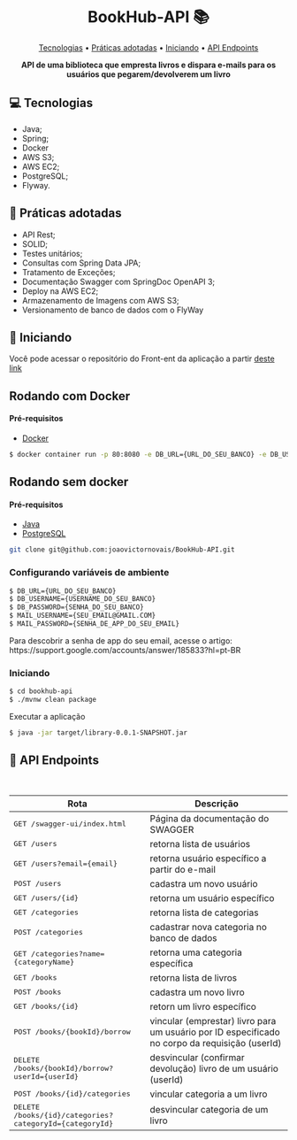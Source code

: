 <h1 align="center" style="font-weight: bold;">BookHub-API 📚</h1>

<p align="center">
 <a href="#technologies">Tecnologias</a> • 
 <a href="#practices">Práticas adotadas</a> • 
 <a href="#started">Iniciando</a> • 
 <a href="#routes">API Endpoints</a>
</p>

<p align="center">
    <b>API de uma biblioteca que empresta livros e dispara e-mails para os usuários que pegarem/devolverem um livro</b>
</p>

<h2 id="technologies">💻 Tecnologias</h2>

- Java;
- Spring;
- Docker
- AWS S3;
- AWS EC2;
- PostgreSQL;
- Flyway.

<h2 id="practices">🧭 Práticas adotadas</h2>

- API Rest;
- SOLID;
- Testes unitários;
- Consultas com Spring Data JPA;
- Tratamento de Exceções;
- Documentação Swagger com SpringDoc OpenAPI 3;
- Deploy na AWS EC2;
- Armazenamento de Imagens com AWS S3;
- Versionamento de banco de dados com o FlyWay

<h2 id="started">🚀 Iniciando</h2>

Você pode acessar o repositório do Front-ent da aplicação a partir [deste link](https://github.com/joaovictornovais/bookhub/)

<h2>Rodando com Docker</h2>

<h4>Pré-requisitos</h4>

- [Docker](https://www.docker.com/)

```bash
$ docker container run -p 80:8080 -e DB_URL={URL_DO_SEU_BANCO} -e DB_USERNAME={USERNAME_DO_SEU_BANCO} -e DB_PASSWORD={SENHA_DO_SEU_BANCO} -e MAIL_USERNAME={SEU_EMAIL@GMAIL.COM} -e MAIL_PASSWORD={SENHA_DE_APP_DO_SEU_EMAIL} joaovictornovais/bookhub-api
```

<h2>Rodando sem docker</h2>

<h4>Pré-requisitos</h4>

- [Java](https://www.java.com/pt-BR/)
- [PostgreSQL](https://www.postgresql.org)

```bash
git clone git@github.com:joaovictornovais/BookHub-API.git
```

<h3>Configurando variáveis de ambiente</h2>

```bash
$ DB_URL={URL_DO_SEU_BANCO}
$ DB_USERNAME={USERNAME_DO_SEU_BANCO}
$ DB_PASSWORD={SENHA_DO_SEU_BANCO}
$ MAIL_USERNAME={SEU_EMAIL@GMAIL.COM}
$ MAIL_PASSWORD={SENHA_DE_APP_DO_SEU_EMAIL}
```

<p>Para descobrir a senha de app do seu email, acesse o artigo: https://support.google.com/accounts/answer/185833?hl=pt-BR </p>

<h3>Iniciando</h3>

```bash
$ cd bookhub-api
$ ./mvnw clean package
```

Executar a aplicação
```bash
$ java -jar target/library-0.0.1-SNAPSHOT.jar
```

<h2 id="routes">📍 API Endpoints</h2>
​

| Rota                                                     | Descrição                                          
|----------------------------------------------------------|-----------------------------------------------------
| <kbd>GET /swagger-ui/index.html                          | Página da documentação do SWAGGER
| <kbd>GET /users</kbd>                                    | retorna lista de usuários
| <kbd>GET /users?email={email}                            | retorna usuário específico a partir do e-mail
| <kbd>POST /users</kbd>                                   | cadastra um novo usuário
| <kbd>GET /users/{id}</kbd>                               | retorna um usuário específico
| <kbd>GET /categories</kbd>                               | retorna lista de categorias
| <kbd>POST /categories</kbd>                              | cadastrar nova categoria no banco de dados
| <kbd>GET /categories?name={categoryName}</kbd>           | retorna uma categoria específica
| <kbd>GET /books</kbd>                                    | retorna lista de livros
| <kbd>POST /books</kbd>                                   | cadastra um novo livro
| <kbd>GET /books/{id}</kbd>                               | retorn um livro específico
| <kbd>POST /books/{bookId}/borrow</kbd>                   | vincular (emprestar) livro para um usuário por ID especificado no corpo da requisição (userId)
| <kbd>DELETE /books/{bookId}/borrow?userId={userId}</kbd> | desvincular (confirmar devolução) livro de um usuário (userId)
| <kbd>POST /books/{id}/categories</kbd>                   | vincular categoria a um livro
| <kbd>DELETE /books/{id}/categories?categoryId={categoryId}</kbd> | desvincular categoria de um livro
